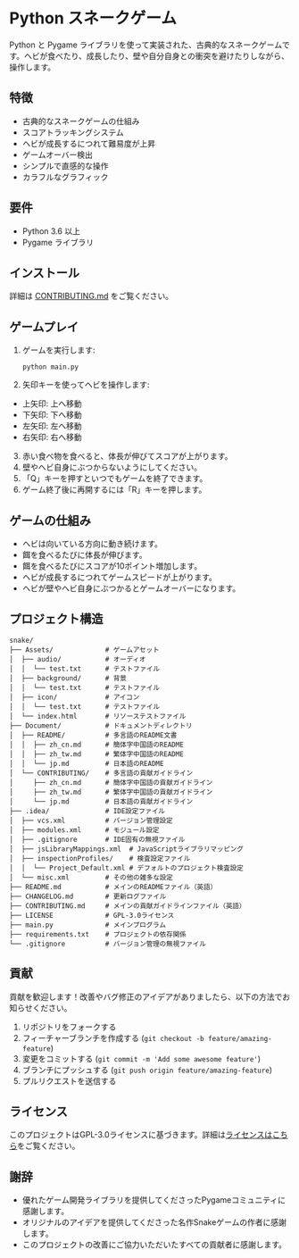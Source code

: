 # Python スネークゲーム

Python と Pygame ライブラリを使って実装された、古典的なスネークゲームです。ヘビが食べたり、成長したり、壁や自分自身との衝突を避けたりしながら、操作します。

## 特徴

- 古典的なスネークゲームの仕組み
- スコアトラッキングシステム
- ヘビが成長するにつれて難易度が上昇
- ゲームオーバー検出
- シンプルで直感的な操作
- カラフルなグラフィック

## 要件

- Python 3.6 以上
- Pygame ライブラリ

## インストール

詳細は [CONTRIBUTING.md](../CONTRIBUTING/jp.md) をご覧ください。

## ゲームプレイ

1. ゲームを実行します:
   ```
   python main.py
   ```

2. 矢印キーを使ってヘビを操作します:
  - 上矢印: 上へ移動
  - 下矢印: 下へ移動
  - 左矢印: 左へ移動
  - 右矢印: 右へ移動

3. 赤い食べ物を食べると、体長が伸びてスコアが上がります。
4. 壁やヘビ自身にぶつからないようにしてください。
5. 「Q」キーを押すといつでもゲームを終了できます。
6. ゲーム終了後に再開するには「R」キーを押します。

## ゲームの仕組み

- ヘビは向いている方向に動き続けます。
- 餌を食べるたびに体長が伸びます。
- 餌を食べるたびにスコアが10ポイント増加します。
- ヘビが成長するにつれてゲームスピードが上がります。
- ヘビが壁やヘビ自身にぶつかるとゲームオーバーになります。

## プロジェクト構造

```
snake/
├── Assets/             # ゲームアセット
│  ├── audio/           # オーディオ
│  │  └── test.txt      # テストファイル
│  ├── background/      # 背景
│  │  └── test.txt      # テストファイル
│  ├── icon/            # アイコン
│  │  └── test.txt      # テストファイル
│  └── index.html       # リソーステストファイル
├── Document/           # ドキュメントディレクトリ
│  ├── README/          # 多言語のREADME文書
│  │  ├── zh_cn.md      # 簡体字中国語のREADME
│  │  ├── zh_tw.md      # 繁体字中国語のREADME
│  │  └── jp.md         # 日本語のREADME
│  └── CONTRIBUTING/    # 多言語の貢献ガイドライン
│     ├── zh_cn.md      # 簡体字中国語の貢献ガイドライン
│     ├── zh_tw.md      # 繁体字中国語の貢献ガイドライン
│     └── jp.md         # 日本語の貢献ガイドライン
├── .idea/              # IDE設定ファイル
│  ├── vcs.xml          # バージョン管理設定
│  ├── modules.xml      # モジュール設定
│  ├── .gitignore       # IDE固有の無視ファイル
│  ├── jsLibraryMappings.xml  # JavaScriptライブラリマッピング
│  ├── inspectionProfiles/    # 検査設定ファイル
│  │  └── Project_Default.xml # デフォルトのプロジェクト検査設定
│  └── misc.xml         # その他の雑多な設定
├── README.md           # メインのREADMEファイル（英語）
├── CHANGELOG.md        # 更新ログファイル
├── CONTRIBUTING.md     # メインの貢献ガイドラインファイル（英語）
├── LICENSE             # GPL-3.0ライセンス
├── main.py             # メインプログラム
├── requirements.txt    # プロジェクトの依存関係
└── .gitignore          # バージョン管理の無視ファイル
```

## 貢献

貢献を歓迎します！改善やバグ修正のアイデアがありましたら、以下の方法でお知らせください。

1. リポジトリをフォークする
2. フィーチャーブランチを作成する (`git checkout -b feature/amazing-feature`)
3. 変更をコミットする (`git commit -m 'Add some awesome feature'`)
4. ブランチにプッシュする (`git push origin feature/amazing-feature`)
5. プルリクエストを送信する

## ライセンス

このプロジェクトはGPL-3.0ライセンスに基づきます。詳細は[ライセンスはこちら](../../LICENSE)をご覧ください。

## 謝辞

- 優れたゲーム開発ライブラリを提供してくださったPygameコミュニティに感謝します。
- オリジナルのアイデアを提供してくださった名作Snakeゲームの作者に感謝します。
- このプロジェクトの改善にご協力いただいたすべての貢献者に感謝します。